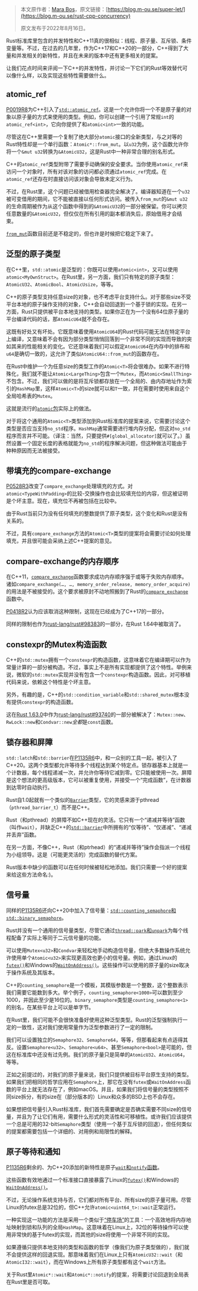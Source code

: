 > 本文原作者：[Mara Bos](https://blog.m-ou.se/format-args/)，原文链接：[https://blog.m-ou.se/super-let/](https://blog.m-ou.se/rust-cpp-concurrency)
>
> 原文发布于2022年8月16日。

Rust标准库里包含的并发特性和C++11真的很相似：线程、原子量、互斥锁、条件变量等。不过，在过去的几年里，作为C++17和C++20的一部分，C++得到了大量和并发相关的新特性，并且在未来的版本中还有更多相关的提案。

让我们花点时间来评阅一下C++的并发特性，并讨论一下它们的Rust等效替代可以像什么样，以及实现这些特性需要做什么。

## atomic_ref

[P0019R8](https://wg21.link/p0019r8)为C++引入了[`std::atomic_ref`](https://zh.cppreference.com/w/cpp/atomic/atomic_ref)。这是一个允许你将一个不是原子量的对象以原子量的方式来使用的类型。例如，你可以创建一个引用了常规`int`的`atomic_ref<int>`，它向你提供了和`atomic<int>`一致的功能。

尽管这在C++里需要一个复制了绝大部分`atomic`接口的全新类型，与之对等的Rust特性却是一个单行函数：`Atomic*::from_mut`。以`u32`为例，这个函数允许你将一个`&mut u32`转换为`&AtomicU32`，这是Rust中一种非常合理的别名形式。

C++的`atomic_ref`类型附带了需要手动确保的安全要求。当你使用`atomic_ref`来访问一个对象时，所有对该对象的访问都必须通过`atomic_ref`完成。在`atomic_ref`还存在时直接访问该对象会导致未定义行为。

不过，在Rust里，这个问题已经被借用检查器完全解决了。编译器知道在一个`u32`被可变借用的期间，它不能被直接以任何形式访问。被传入`from_mut`的`&mut u32`的生命周期被作为从这个函数中得到的`&AtomicU32`的一部分被保留。你可以拷贝任意数量的`&AtomicU32`，但仅仅在所有引用的副本都消失后，原始借用才会结束。

[`from_mut`](https://doc.rust-lang.org/stable/std/sync/atomic/struct.AtomicBool.html#method.from_mut)函数目前还是不稳定的，但也许是时候把它稳定下来了。

## 泛型的原子类型

在C++里，`std::atomic`是泛型的：你既可以使用`atomic<int>`，又可以使用`atomic<MyOwnStruct>`。在Rust里，另一方面，我们只有特定的原子类型：`AtomicU32`、`AtomicBool`、`AtomicUsize`，等等。

C++的原子类型支持任意size的对象，也不考虑平台支持什么。对于那些size不受平台本地的原子操作支持的对象，C++会自动回退到一个基于锁的实现。在另一方面，Rust只提供被平台本地支持的类型。如果你正在为一个没有64位原子量的平台编译代码的话，那`AtomicU64`就不会存在。

这既有好处又有坏处。它既意味着使用`AtomicU64`的Rust代码可能无法在特定平台上编译，又意味着不会有因为部分类型悄悄回落到一个非常不同的实现而导致的突如其来的性能相关的变化。它还意味着我们可以假定`AtomicU64`在内存中的排布和`u64`是确切一致的，这允许了类似`AtomicU64::from_mut`的函数存在。

在Rust中维护一个为任意size的类型工作的`Atomic<T>`将会很难办。如果不进行特殊化，我们就不能让`Atomic<LargeThing>`包含一个`Mutex`，而`Atomic<SmallThing>`不包含。不过，我们可以做的是将互斥锁都存放在一个全局的、由内存地址作为索引的`HashMap`里，这样`Atomic<T>`的size就可以和`T`一致，并在需要时使用来自这个全局哈希表的`Mutex`。

这就是流行的[`atomic`包](https://docs.rs/atomic/)实际上的做法。

对于将这个通用的`Atomic<T>`类型添加到Rust标准库的提案来说，它需要讨论这个类型是否应当支持`no_std`程序。`HashMap`通常需要进行堆内存分配，但这对`no_std`程序而言并不可能。（译注：当然，只要提供`#[global_allocator]`就可以了。）虽然设置一个固定长度的表格就能为`no_std`的程序解决问题，但这种做法可能由于种种原因而无法被接受。

## 带填充的compare-exchange

[P0528R3](https://wg21.link/p0528r3)改变了`compare_exchange`处理填充的方式。对`atomic<TypeWithPadding>`的比较-交换操作也会比较填充位的内容，但这被证明是个坏主意。现在，填充位不再被包括在比较中。

由于Rust当前只为没有任何填充的整数提供了原子类型，这个变化和Rust是没有关系的。

不过，具有`compare_exchange`方法的`Atomic<T>`类型的提案将会需要讨论如何处理填充，并且很可能会采纳上述C++提案的意见。

## compare-exchange的内存顺序

在C++11，[`compare_exchange`](https://en.cppreference.com/w/cpp/atomic/atomic/compare_exchange)函数要求成功内存顺序强于或等于失败内存顺序。诸如`compare_exchange(…, …, memory_order_release, memory_order_acquire)`的用法是不被接受的。这个要求被原封不动地照搬到了Rust的[`compare_exchange`](https://doc.rust-lang.org/stable/std/sync/atomic/struct.AtomicU32.html#method.compare_exchange)函数中。

[P0418R2](https://wg21.link/p0418r2)认为应该取消这种限制，这现在已经成为了C++17的一部分。

同样的限制也作为[rust-lang/rust#98383](https://github.com/rust-lang/rust/pull/98383)的一部分，在Rust 1.64中被取消了。

## constexpr的Mutex构造函数

C++的`std::mutex`拥有一个`constexpr`的构造函数，这意味着它在编译期可以作为常量计算的一部分被构造。不过，事实上不是所有实现都提供了这个特性。举例来说，微软的`std::mutex`实现并没有包含一个`constexpr`构造函数。因此，对可移植代码来说，依赖这个特性是个坏主意。

另外，有趣的是，C++的`std::condition_variable`和`std::shared_mutex`根本没有提供`constexpr`的构造函数。

这在[Rust 1.63.0](https://blog.rust-lang.org/2022/08/11/Rust-1.63.0.html)中作为[rust-lang/rust#93740](https://github.com/rust-lang/rust/issues/93740)的一部分被解决了：`Mutex::new`、`RwLock::new`和`Condvar::new`*全都*是`const`函数。

## 锁存器和屏障

`std::latch`和`std::barrier`在[P1135R6](https://wg21.link/p1135r6)中，和一众别的工具一起，被引入了C++20。这两个类型都允许等待多个线程达到某个特定点。锁存器基本上就是一个计数器，每个线程递减一次，并允许你等待它减到零。它只能被使用一次。屏障是这个想法的更高级版本，它可以被重复使用，并接受一个“完成函数”，在计数器到达零时自动执行。

Rust自1.0起就有一个类似的[`Barrier`](https://doc.rust-lang.org/stable/std/sync/struct.Barrier.html)类型，它的灵感来源于pthread（`pthread_barrier_t`）而不是C++。

Rust（和pthread）的屏障不如C++现在的灵活。它只有一个“递减并等待”函数（叫作`wait`），并缺乏C++的[`std::barrier`](https://en.cppreference.com/w/cpp/thread/barrier)中所拥有的“仅等待”、“仅递减”、“递减并丢弃”函数。

在另一方面，不像C++，Rust（和ptrhead）的“递减并等待”操作会指派一个线程为小组领导。这是（可能更灵活的）完成函数的替代方案。

Rust版本中缺少的函数可以在任何时候被轻松地添加。我们只需要一个好的提案来给这些方法命名:)。

## 信号量

同样的[P1135R6](https://wg21.link/p1135r6)还向C++20中加入了信号量：[`std::counting_semaphore`和`std::binary_semaphore`](https://en.cppreference.com/w/cpp/thread/counting_semaphore)。

Rust并没有一个通用的信号量类型，尽管它通过[`thread::park`和`unpark`](https://doc.rust-lang.org/stable/std/thread/fn.park.html)为每个线程配备了实际上等同于二元信号量的功能。

可以使用`Mutex<u32>`和`Condvar`来轻松地手动构造信号量，但绝大多数操作系统允许使用单个`Atomic<u32>`来实现更高效也更小的信号量。例如，通过Linux的[`futex()`](https://man7.org/linux/man-pages/man2/futex.2.html)和Windows的[`WaitOnAddress()`](https://docs.microsoft.com/en-us/windows/win32/api/synchapi/nf-synchapi-waitonaddress)。这些操作可以使用的原子量的size取决于操作系统及其版本。

C++的`counting_semaphore`是一个模板，其模版参数是一个整数，这个整数表示我们需要它能数到多大。举个例子，`counting_semaphore<1000>`可以数到至少1000，并因此至少是16位的。`binary_semaphore`类型是`counting_semaphore<1>`的别名，在某些平台上可以是单字节。

在Rust里，我们可能不会很快准备好使用这种泛型类型。Rust的泛型强制执行一定的一致性，这对我们使用常量作为泛型参数进行了一定的限制。

我们可以设置独立的`Semaphore32`、`Semaphore64`，等等，但那看起来有点适得其反。设置`Semaphore<u32>`、`Semaphore<u64>`、甚至`Semaphore<bool>`是可能的，但这在标准库中还没有过先例。我们的原子量只是简单的`AtomicU32`、`AtomicU64`，等等。

正如之前提过的，对我们的原子量来说，我们只提供被目标平台原生支持的类型。如果我们把相同的哲学应用在`Semaphore`上，那它在没有`futex`或`WaitOnAddress`函数的平台上就无法存在了，例如macOS。并且，如果我们将信号量的类型按照不同size拆分，有的size在（部分版本的）Linux和众多的BSD上也不会存在。

如果想把信号量引入Rust标准库，我们首先需要确定是否确实需要不同size的信号量，并且为了让它们有用，需要什么形式的灵活性和可移植性。或许我们应该提供一个总是可用的32-bit`Semaphore`类型（使用一个基于互斥锁的回退），但任何类似的提案都需要包括一个详细的、对用例和局限性的解释。

## 原子等待和通知

[P1135R6](https://wg21.link/p1135r6)剩余的、为C++20添加的新特性是原子[`wait`和`notify`函数](https://en.cppreference.com/w/cpp/atomic/atomic/wait)。

这些函数有效地通过一个标准接口直接暴露了Linux的[`futex()`](https://man7.org/linux/man-pages/man2/futex.2.html)和Windows的[`WaitOnAddress()`](https://docs.microsoft.com/en-us/windows/win32/api/synchapi/nf-synchapi-waitonaddress)。

不过，无论操作系统支持与否，它们都对所有平台、所有size的原子量可用。尽管Linux的futex总是32位的，但C++允许`atomic<uint64_t>::wait`正常运行。

一种实现这一功能的方法是采用一个类似于[“停车场”](https://webkit.org/blog/6161/locking-in-webkit/)的工具：一个高效地将内存地址映射到锁和队列的全局`HashMap`。这意味着在Linux上，32位的等待操作可以使用非常快的基于futex的实现，而其他的size将使用一个非常不同的实现。

如果遵循只提供本地支持的类型和函数的哲学（像我们为原子类型做的），我们就不会提供这样的回退实现。那意味着我们在Linux上只有`AtomicU32::wait`（和`AtomicI32::wait`），而在Windows上所有原子类型都有这个`wait`方法。

关于Rust里`Atomic*::wait`和`Atomic*::notify`的提案，将需要讨论回退到全局表在Rust里是否可取。

